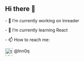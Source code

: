 <h2> Hi there 👋</h2>

<p>- 🔭 I’m currently working on lnreader</p>
<p>- 🌱 I’m currently learning React</p>
<p>- 📫 How to reach me: <div><img src="http://www.vectorico.com/download/social_media/Telegram-Icon.png" width=25 height=25 alt='telegram' align=top> @lnn0q<div></p>

